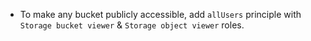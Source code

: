 - To make any bucket publicly accessible, add `allUsers` principle with `Storage bucket viewer` & `Storage object viewer` roles.